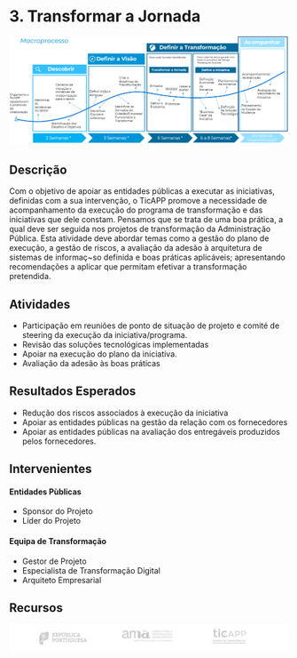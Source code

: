 ﻿# 3. Transformar a Jornada

![Acompanhamento](images/acompanhamento_processo.png)

## Descrição
Com o objetivo de apoiar as entidades públicas a executar as iniciativas, definidas com a sua intervenção, o TicAPP promove a necessidade de acompanhamento da execução do programa de transformação e das iniciativas que dele constam. Pensamos que se trata de uma boa prática, a qual deve ser seguida nos projetos de transformação da Administração Pública. Esta atividade deve abordar temas como a gestão do plano de execução, a gestão de riscos, a avaliação da adesão à arquitetura de sistemas de informaç~so definida e boas práticas aplicáveis; apresentando recomendações a aplicar que permitam efetivar a transformação pretendida.

## Atividades
* Participação em reuniões de ponto de situação de projeto e comité de steering da execução da iniciativa/programa.
* Revisão das soluções tecnológicas implementadas
* Apoiar na execução do plano da iniciativa.
* Avaliação da adesão às boas práticas

## Resultados Esperados
* Redução dos riscos associados à execução da iniciativa
* Apoiar as entidades públicas na gestão da relação com os fornecedores
* Apoiar as entidades públicas na avaliação dos entregáveis produzidos pelos fornecedores.

## Intervenientes
#### Entidades Pùblicas
* Sponsor do Projeto
* Líder do Projeto

#### Equipa de Transformação
* Gestor de Projeto
* Especialista de Transformação Digital
* Arquiteto Empresarial


## Recursos



![rodapé](images/rodape.png)
